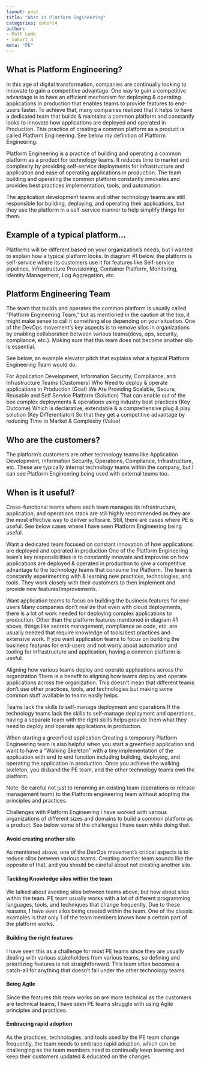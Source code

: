 ```yaml
---
layout: post
title: "What is Platform Engineering"
categories: cohort4
author:
- Matt Lumb
- Cohort 4
meta: "PE"
---
```


## What is Platform Engineering?

In this age of digital transformation, companies are continually looking to innovate to gain a competitive advantage. One way to gain a competitive advantage is to have an efficient mechanism for deploying & operating applications in production that enables teams to provide features to end-users faster. To achieve that, many companies realized that it helps to have a dedicated team that builds & maintains a common platform and constantly looks to innovate how applications are deployed and operated in Production. This practice of creating a common platform as a product is called Platform Engineering. See below my definition of Platform Engineering:

Platform Engineering is a practice of building and operating a common platform as a product for technology teams. It reduces time to market and complexity by providing self-service deployments for infrastructure and application and ease of operating applications in production. The team building and operating the common platform constantly innovates and provides best practices implementation, tools, and automation.

The application development teams and other technology teams are still responsible for building, deploying, and operating their applications, but they use the platform in a self-service manner to help simplify things for them.

## Example of a typical platform...

Platforms will be different based on your organization’s needs, but I wanted to explain how a typical platform looks. In diagram #1 below, the platform is self-service where its customers use it for features like Self-service pipelines, Infrastructure Provisioning, Container Platform, Monitoring, Identity Management, Log Aggregation, etc. 

## Platform Engineering Team

The team that builds and operates the common platform is usually called “Platform Engineering Team,” but as mentioned in the caution at the top, it might make sense to call it something else depending on your situation. One of the DevOps movement’s key aspects is to remove silos in organizations by enabling collaboration between various teams(devs, ops, security, compliance, etc.). Making sure that this team does not become another silo is essential.

See below, an example elevator pitch that explains what a typical Platform Engineering Team would do.

For Application Development, Information Security, Compliance, and Infrastructure Teams (Customers)
Who Need to deploy & operate applications in Production (Goal)
We Are Providing Scalable, Secure, Reusable and Self Service Platform (Solution)
That can enable out of the box complex deployments & operations using industry best practices (Key Outcome)
Which is declarative, extendable & a comprehensive plug & play solution (Key Differentiator)
So that they get a competitive advantage by reducing Time to Market & Complexity (Value)

## Who are the customers?

The platform’s customers are other technology teams like Application Development, Information Security, Operations, Compliance, Infrastructure, etc. These are typically internal technology teams within the company, but I can see Platform Engineering being used with external teams too.

## When is it useful?

Cross-functional teams where each team manages its infrastructure, application, and operations stack are still highly recommended as they are the most effective way to deliver software. Still, there are cases where PE is useful. See below cases where I have seen Platform Engineering being useful.

Want a dedicated team focused on constant innovation of how applications are deployed and operated in production
One of the Platform Engineering team’s key responsibilities is to constantly innovate and improvise on how applications are deployed & operated in production to give a competitive advantage to the technology teams that consume the Platform. The team is constantly experimenting with & learning new practices, technologies, and tools. They work closely with their customers to then implement and provide new features/improvements.

Want application teams to focus on building the business features for end-users
Many companies don’t realize that even with cloud deployments, there is a lot of work needed for deploying complex applications to production. Other than the platform features mentioned in diagram #1 above, things like secrets management, compliance as code, etc. are usually needed that require knowledge of tools/best practices and extensive work. If you want application teams to focus on building the business features for end-users and not worry about automation and tooling for infrastructure and application, having a common platform is useful.

Aligning how various teams deploy and operate applications across the organization
There is a benefit to aligning how teams deploy and operate applications across the organization. This doesn’t mean that different teams don’t use other practices, tools, and technologies but making some common stuff available to teams easily helps.

Teams lack the skills to self-manage deployment and operations
If the technology teams lack the skills to self-manage deployment and operations, having a separate team with the right skills helps provide them what they need to deploy and operate applications in production.

When starting a greenfield application 
Creating a temporary Platform Engineering team is also helpful when you start a greenfield application and want to have a “Walking Skeleton” with a tiny implementation of the application with end to end function including building, deploying, and operating the application in production. Once you achieve the walking skeleton, you disband the PE team, and the other technology teams own the platform.

Note: Be careful not just to renaming an existing team (operations or release management team) to the Platform engineering team without adopting the principles and practices.

Challenges with Platform Engineering
I have worked with various organizations of different sizes and domains to build a common platform as a product. See below some of the challenges I have seen while doing that.

#### Avoid creating another silo
As mentioned above, one of the DevOps movement’s critical aspects is to reduce silos between various teams. Creating another team sounds like the opposite of that, and you should be careful about not creating another silo.

#### Tackling Knowledge silos within the team
We talked about avoiding silos between teams above, but how about silos within the team. PE team usually works with a lot of different programming languages, tools, and techniques that change frequently. Due to these reasons, I have seen silos being created within the team. One of the classic examples is that only 1 of the team members knows how a certain part of the platform works. 

#### Building the right features
I have seen this as a challenge for most PE teams since they are usually dealing with various stakeholders from various teams, so defining and prioritizing features is not straightforward. This team often becomes a catch-all for anything that doesn’t fall under the other technology teams.

#### Being Agile
Since the features this team works on are more technical as the customers are technical teams, I have seen PE teams struggle with using Agile principles and practices. 

#### Embracing rapid adoption
As the practices, technologies, and tools used by the PE team change frequently, the team needs to embrace rapid adoption, which can be challenging as the team members need to continually keep learning and keep their customers updated & educated on the changes.

